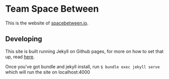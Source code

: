 # Team Space Between

This is the website of [spacebetween.io](http://spacebetween.io).

## Developing

This site is built running Jekyll on Github pages, for more on how to set that up, read [here](https://help.github.com/articles/using-jekyll-with-pages/).

Once you've got bundle and jekyll install, run `$ bundle exec jekyll serve` which will run the site on localhost:4000